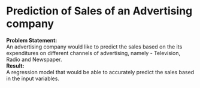 # Prediction of Sales of an Advertising company
**Problem Statement:**  
An advertising company would like to predict the sales based on the its expenditures on different channels of advertising, namely - Television, Radio and Newspaper.  
**Result:**  
A regression model that would be able to accurately predict the sales based in the input variables.  
